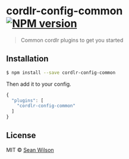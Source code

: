 # cordlr-config-common [![NPM version](https://badge.fury.io/js/cordlr-config-common.svg)](https://npmjs.org/package/cordlr-config-common)

> Common cordlr plugins to get you started

## Installation

```sh
$ npm install --save cordlr-config-common
```

Then add it to your config.

```js
{
  "plugins": [
    "cordlr-config-common"
  ]
}
```

## License

MIT © [Sean Wilson](https://imsean.me)
